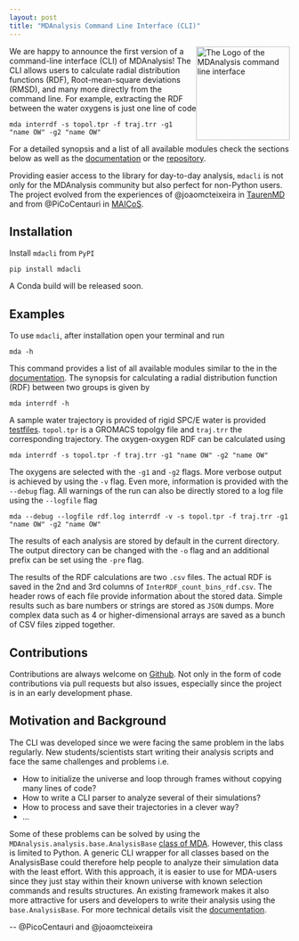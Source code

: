 ```yaml
---
layout: post
title: "MDAnalysis Command Line Interface (CLI)"
---
```


<p>
<img
src="{{ site.baseurl }}{{ site.images }}/mdacli-logo.png"
title="mdacli logo"
alt="The Logo of the MDAnalysis command line interface"
style="float: right; height: 12em; " />
</p>

We are happy to announce the first version of a command-line interface (CLI)
of MDAnalysis!
The CLI allows users to calculate radial distribution
functions (RDF), Root-mean-square deviations (RMSD), and many more directly from
the command line. For example, extracting
the RDF between the water oxygens is just one line of code

    mda interrdf -s topol.tpr -f traj.trr -g1 "name OW" -g2 "name OW"

For a detailed synopsis and a list of all available modules check the
sections below as well as
the [documentation][documentation] or the [repository][github].

Providing easier access to the library for day-to-day analysis,
``mdacli`` is not only for the MDAnalysis community but 
also perfect for non-Python users.
The project evolved from the experiences of @joaomcteixeira in
[TaurenMD][taurenmd] and from @PiCoCentauri in [MAICoS][maicos].

## Installation

Install ``mdacli`` from ``PyPI``

    pip install mdacli

A Conda build will be released soon.

## Examples

To use ``mdacli``, after installation
open your terminal and run

    mda -h

This command provides a list of all available modules similar to the 
in the [documentation][documentation].
The synopsis for calculating a radial distribution function (RDF) 
between two groups is given by

    mda interrdf -h

A sample water trajectory is provided of rigid SPC/E water is
provided [testfiles][testfiles].
`topol.tpr` is a GROMACS topolgy file and `traj.trr`
the corresponding trajectory. The oxygen-oxygen
RDF can be calculated using

    mda interrdf -s topol.tpr -f traj.trr -g1 "name OW" -g2 "name OW"

The oxygens are selected with the `-g1` and `-g2` flags.
More verbose output is achieved by using the `-v` flag. Even more,
information is provided with the `--debug` flag.
All warnings of the run can also be directly stored to a 
log file using the `--logfile` flag

    mda --debug --logfile rdf.log interrdf -v -s topol.tpr -f traj.trr -g1 "name OW" -g2 "name OW"

The results of each analysis are stored by default in the current directory.
The output directory can be changed with the `-o` flag and an additional prefix can be
set using the `-pre` flag.

The results of the RDF calculations
are two `.csv` files. The actual RDF is saved in the 2nd and 3rd columns
of `InterRDF_count_bins_rdf.csv`. The header rows of each file provide
information about the stored data. Simple results such as bare numbers or
strings are stored as `JSON` dumps. More complex data such as
4 or higher-dimensional arrays are saved as a bunch of CSV files zipped
together.

## Contributions

Contributions are always welcome on [Github][github]. Not only in the form of
code contributions via pull requests but also issues, especially
since the project is in an early development phase.

## Motivation and Background

The CLI was developed since
we were facing the same problem in the labs regularly.
New students/scientists start writing their analysis
scripts and face the same challenges and problems i.e.

* How to initialize the universe and loop through frames without copying many lines of code?
* How to write a CLI parser to analyze several of their simulations?
* How to process and save their trajectories in a clever way?
* ...

Some of these problems can be solved by using the
`MDAnalysis.analysis.base.AnalysisBase` [class of MDA][mda_analysis]. However,
this class is limited to Python.
A generic CLI wrapper for all classes based on the AnalysisBase could
therefore help people to analyze their simulation
data with the least effort. With this approach, it is easier to use for
MDA-users since they just stay within their known universe
with known selection commands and results structures.
An existing framework makes it also more attractive for users
and developers to write their analysis using the
`base.AnalysisBase`. For more technical details visit the
[documentation][philosophy].

-- @PicoCentauri and @joaomcteixeira


[taurenmd]: https://github.com/joaomcteixeira/taurenmd
[maicos]: https://gitlab.com/maicos-devel/maicos
[gmx_cli]: https://manual.gromacs.org/documentation/current/user-guide/cmdline.html
[argparse]: https://docs.python.org/3/library/argparse.html
[testfiles]: https://github.com/MDAnalysis/mdacli/tree/main/data
[documentation]: https://mdacli.mdanalysis.org
[github]: https://github.com/MDAnalysis/mdacli
[mda_analysis]: https://docs.mdanalysis.org/stable/documentation_pages/analysis/base.html
[philosophy]: https://mdacli.mdanalysis.org/stable/philosophy.html